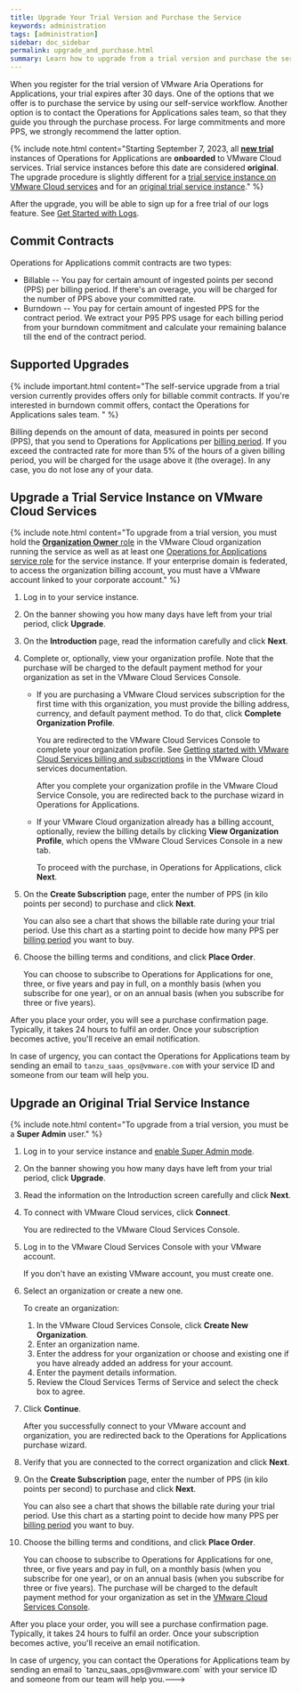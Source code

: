 ```yaml
---
title: Upgrade Your Trial Version and Purchase the Service 
keywords: administration
tags: [administration]
sidebar: doc_sidebar
permalink: upgrade_and_purchase.html
summary: Learn how to upgrade from a trial version and purchase the service.
---
```


When you register for the trial version of VMware Aria Operations for Applications, your trial expires after 30 days. One of the options that we offer is to purchase the service by using our self-service workflow. Another option is to contact the Operations for Applications sales team, so that they guide you through the purchase process. For large commitments and more PPS, we strongly recommend the latter option.

{% include note.html content="Starting September 7, 2023, all [**new trial**](start_trial.html) instances of Operations for Applications are **onboarded** to VMware Cloud services. Trial service instances before this date are considered **original**. The upgrade procedure is slightly different for a [trial service instance on VMware Cloud services](upgrade_and_purchase.html#upgrade-a-trial-service-instance-on-vmware-cloud-services) and for an [original trial service instance](upgrade_and_purchase.html#upgrade-an-original-trial-service-instance)." %}

After the upgrade, you will be able to sign up for a free trial of our logs feature. See [Get Started with Logs](logging_overview.html).

## Commit Contracts

Operations for Applications commit contracts are two types:

* Billable -- You pay for certain amount of ingested points per second (PPS) per billing period. If there's an overage, you will be charged for the number of PPS above your committed rate.
* Burndown -- You pay for certain amount of ingested PPS for the contract period. We extract your P95 PPS usage for each billing period from your burndown commitment and calculate your remaining balance till the end of the contract period.

## Supported Upgrades

{% include important.html content="The self-service upgrade from a trial version currently provides offers only for billable commit contracts. If you're interested in burndown commit offers, contact the Operations for Applications sales team. " %}

Billing depends on the amount of data, measured in points per second (PPS), that you send to Operations for Applications per [billing period](glossary.html#b). If you exceed the contracted rate for more than 5% of the hours of a given billing period, you will be charged for the usage above it (the overage). In any case, you do not lose any of your data.

## Upgrade a Trial Service Instance on VMware Cloud Services

{% include note.html content="To upgrade from a trial version, you must hold the [**Organization Owner** role](csp_getting_started.html#whats-a-vmware-cloud-organization-role) in the VMware Cloud organization running the service as well as at least one [Operations for Applications service role](csp_users_roles.html#operations-for-applications-service-roles-built-in) for the service instance. If your enterprise domain is federated, to access the organization billing account, you must have a VMware account linked to your corporate account." %}

1. Log in to your service instance.
1. On the banner showing you how many days have left from your trial period, click **Upgrade**.
1. On the **Introduction** page, read the information carefully and click **Next**.
1. Complete or, optionally, view your organization profile. Note that the purchase will be charged to the default payment method for your organization as set in the VMware Cloud Services Console.

   * If you are purchasing a VMware Cloud services subscription for the first time with this organization, you must provide the billing address, currency, and default payment method. To do that, click **Complete Organization Profile**.
   
      You are redirected to the VMware Cloud Services Console to complete your organization profile. See [Getting started with VMware Cloud Services billing and subscriptions](https://docs.vmware.com/en/VMware-Cloud-services/services/Using-VMware-Cloud-Services/GUID-F772AF05-AA85-40A0-B9B5-D98C7D83D713.html) in the VMware Cloud services documentation.
   
      After you complete your organization profile in the VMware Cloud Service Console, you are redirected back to the purchase wizard in Operations for Applications.
   * If your VMware Cloud organization already has a billing account, optionally, review the billing details by clicking **View Organization Profile**, which opens the VMware Cloud Services Console in a new tab.
   
      To proceed with the purchase, in Operations for Applications, click **Next**. 

1. On the **Create Subscription** page, enter the number of PPS (in kilo points per second) to purchase and click **Next**. 
   
   You can also see a chart that shows the billable rate during your trial period. Use this chart as a starting point to decide how many PPS per [billing period](glossary.html#b) you want to buy.
  
1. Choose the billing terms and conditions, and click **Place Order**.

   You can choose to subscribe to Operations for Applications for one, three, or five years and pay in full, on a monthly basis (when you subscribe for one year), or on an annual basis (when you subscribe for three or five years).
   
After you place your order, you will see a purchase confirmation page. Typically, it takes 24 hours to fulfil an order. Once your subscription becomes active, you'll receive an email notification.

In case of urgency, you can contact the Operations for Applications team by sending an email to `tanzu_saas_ops@vmware.com` with your service ID and someone from our team will help you.

## Upgrade an Original Trial Service Instance

{% include note.html content="To upgrade from a trial version, you must be a **Super Admin** user." %}

1. Log in to your service instance and [enable Super Admin mode](users_account_managing.html#enable-or-disable-super-admin-mode).
1. On the banner showing you how many days have left from your trial period, click **Upgrade**.
2. Read the information on the Introduction screen carefully and click **Next**.
3. To connect with VMware Cloud services, click **Connect**. 

   You are redirected to the VMware Cloud Services Console.
   
4. Log in to the VMware Cloud Services Console with your VMware account.
   
   If you don't have an existing VMware account, you must create one. 

5. Select an organization or create a new one.

   To create an organization:
   
   1. In the VMware Cloud Services Console, click **Create New Organization**.
   2. Enter an organization name.
   3. Enter the address for your organization or choose and existing one if you have already added an address for your account.
   4. Enter the payment details information.
   5. Review the Cloud Services Terms of Service and select the check box to agree. 

6. Click **Continue**.
   
   After you successfully connect to your VMware account and organization, you are redirected back to the Operations for Applications purchase wizard.
   
7. Verify that you are connected to the correct organization and click **Next**. 

8. On the **Create Subscription** page, enter the number of PPS (in kilo points per second) to purchase and click **Next**. 
   
   You can also see a chart that shows the billable rate during your trial period. Use this chart as a starting point to decide how many PPS per [billing period](glossary.html#b) you want to buy.
  
9. Choose the billing terms and conditions, and click **Place Order**.

   You can choose to subscribe to Operations for Applications for one, three, or five years and pay in full, on a monthly basis (when you subscribe for one year), or on an annual basis (when you subscribe for three or five years). The purchase will be charged to the default payment method for your organization as set in the [VMware Cloud Services Console](https://console.cloud.vmware.com).
   
After you place your order, you will see a purchase confirmation page. Typically, it takes 24 hours to fulfil an order. Once your subscription becomes active, you'll receive an email notification.

<!---> In case of urgency, you can contact the Operations for Applications team by sending an email to `tanzu_saas_ops@vmware.com` with your service ID and someone from our team will help you.--->